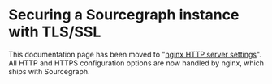 # Securing a Sourcegraph instance with TLS/SSL

This documentation page has been moved to "[nginx HTTP server settings](nginx.md)". All HTTP and HTTPS configuration options are now handled by nginx, which ships with Sourcegraph.
